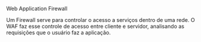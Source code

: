 Web Application Firewall

Um Firewall serve para controlar o acesso a serviços dentro de uma rede.
O WAF faz esse controle de acesso entre cliente e servidor, analisando as requisições que o usuário faz a aplicação.